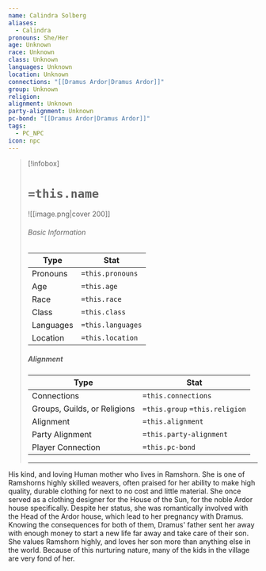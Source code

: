 ```yaml
---
name: Calindra Solberg
aliases:
  - Calindra
pronouns: She/Her
age: Unknown
race: Unknown
class: Unknown
languages: Unknown
location: Unknown
connections: "[[Dramus Ardor|Dramus Ardor]]"
group: Unknown
religion: 
alignment: Unknown
party-alignment: Unknown
pc-bond: "[[Dramus Ardor|Dramus Ardor]]"
tags:
  - PC_NPC
icon: npc
---
```

> [!infobox]
> # `=this.name` 
> ![[image.png|cover 200]]
> ###### Basic Information
> | Type | Stat |
> | ---- | ---- |
> | Pronouns | `=this.pronouns` |
> | Age | `=this.age` |
> |  Race | `=this.race` |
> |  Class    | `=this.class`   |
> |  Languages | `=this.languages` |
> | Location | `=this.location` |
>
> ##### Alignment
> | Type | Stat |
> | ---- | ---- |
> | Connections| `=this.connections` |
> | Groups, Guilds, or Religions | `=this.group` `=this.religion`|
> | Alignment| `=this.alignment` |
> | Party Alignment| `=this.party-alignment` |
> | Player Connection| `=this.pc-bond` |
> ---

His kind, and loving Human mother who lives in Ramshorn. She is one of Ramshorns highly skilled weavers, often praised for her ability to make high quality, durable clothing for next to no cost and little material. She once served as a clothing designer for the House of the Sun, for the noble Ardor house specifically. Despite her status, she was romantically involved with the Head of the Ardor house, which lead to her pregnancy with Dramus. Knowing the consequences for both of them, Dramus' father sent her away with enough money to start a new life far away and take care of their son. She values Ramshorn highly, and loves her son more than anything else in the world. Because of this nurturing nature, many of the kids in the village are very fond of her.